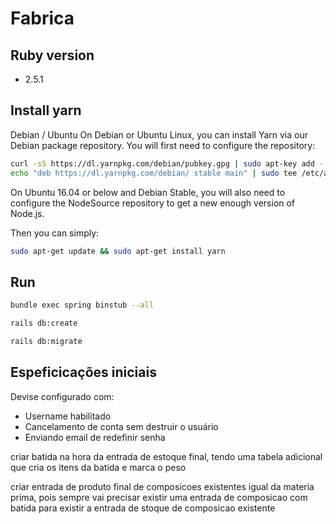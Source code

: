 # Fabrica

## Ruby version

* 2.5.1

## Install yarn

Debian / Ubuntu
On Debian or Ubuntu Linux, you can install Yarn via our Debian package repository. You will first need to configure the repository:

```bash
curl -sS https://dl.yarnpkg.com/debian/pubkey.gpg | sudo apt-key add -
echo "deb https://dl.yarnpkg.com/debian/ stable main" | sudo tee /etc/apt/sources.list.d/yarn.list
```

On Ubuntu 16.04 or below and Debian Stable, you will also need to configure the NodeSource repository to get a new enough version of Node.js.

Then you can simply:

```bash
sudo apt-get update && sudo apt-get install yarn
```

## Run

```bash
bundle exec spring binstub --all
```

```bash
rails db:create
```

```bash
rails db:migrate
```

## Espeficicações iniciais

Devise configurado com:
  
* Username habilitado
* Cancelamento de conta sem destruir o usuário
* Enviando email de redefinir senha

criar batida na hora da entrada de estoque final, tendo uma tabela adicional que cria os itens da batida e marca o peso

criar entrada de produto final de composicoes existentes igual da materia prima, pois sempre vai precisar existir uma entrada de composicao com batida para existir a entrada de stoque de composicao existente
